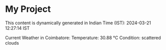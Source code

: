 # My Project

This content is dynamically generated in Indian Time (IST): 2024-03-21 12:27:14 IST


Current Weather in Coimbatore:
Temperature: 30.88 °C
Condition: scattered clouds

